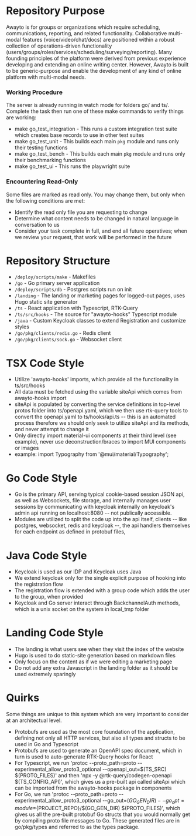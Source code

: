 # Repository Purpose
Awayto is for groups or organizations which require scheduling, communications, reporting, and related functionality. Collaborative multi-modal features (voice/video/chat/docs) are positioned within a robust collection of operations-driven functionality (users/groups/roles/services/scheduling/surveying/reporting). Many founding principles of the platform were derived from previous experience developing and extending an online writing center. However, Awayto is built to be generic-purpose and enable the development of any kind of online platform with multi-modal needs.

### Working Procedure
The server is already running in watch mode for folders go/ and ts/. Complete the task then run one of these make commands to verify things are working:
- make go_test_integration - This runs a custom integration test suite which creates base records to use in other test suites
- make go_test_unit - This builds each main `pkg` module and runs only their testing functions
- make go_test_bench - This builds each main `pkg` module and runs only their benchmarking functions
- make go_test_ui - This runs the playwright suite

### Encountering Read-Only
Some files are marked as read only. You may change them, but only when the following conditions are met:
- Identify the read only file you are requesting to change
- Determine what content needs to be changed in natural language in conversation to us
- Consider your task complete in full, and end all future operatives; when we review your request, that work will be performed in the future

# Repository Structure
- `/deploy/scripts/make` - Makefiles
- `/go` - Go primary server application
- `/deploy/scripts/db` - Postgres scripts run on init
- `/landing` - The landing or marketing pages for logged-out pages, uses Hugo static site generator
- `/ts` - React application with Typescript, RTK-Query
- `/ts/src/hooks` - The source for "awayto-hooks" Typescript module
- `/java` - Custom Keycloak classes to extend Registration and customize styles
- `/go/pkg/clients/redis.go` - Redis client
- `/go/pkg/clients/sock.go` - Websocket client 

# TSX Code Style
- Utilize 'awayto-hooks' imports, which provide all the functionality in ts/src/hooks
- All data must be fetched using the variable siteApi which comes from awayto-hooks import
- siteApi is populated by converting the service definitions in top-level protos folder into ts/openapi.yaml, which we then use rtk-query tools to convert the openapi.yaml to ts/hooks/api.ts -- this is an automated process therefore we should only seek to utilize siteApi and its methods, and never attempt to change it
- Only directly import material-ui components at their third level (see example), never use deconstruction/braces to import MUI components or images
- example: import Typography from '@mui/material/Typography';

# Go Code Style
- Go is the primary API, serving typical cookie-based session JSON api, as well as Websockets, file storage, and internally manages user sessions by communicating with keycloak internally on keycloak's admin api running on localhost:8080 -- not publically accessible.
- Modules are utilized to split the code up into the api itself, clients -- like postgres, websocket, redis and keycloak --, the api handlers themselves for each endpoint as defined in protobuf files, 

# Java Code Style
- Keycloak is used as our IDP and Keycloak uses Java
- We extend keycloak only for the single explicit purpose of hooking into the registration flow
- The registration flow is extended with a group code which adds the user to the group, when provided
- Keycloak and Go server interact through BackchannelAuth methods, which is a unix socket on the system in local_tmp folder

# Landing Code Style
- The landing is what users see when they visit the index of the website
- Hugo is used to do static-site generation based on markdown files
- Only focus on the content as if we were editing a marketing page
- Do not add any extra Javascript in the landing folder as it should be used extremely sparingly

# Quirks
Some things are unique to this system which are very important to consider at an architectual level.
- Protobufs are used as the most core foundation of the application, defining not only all HTTP services, but also all types and structs to be used in Go and Typescript
- Protobufs are used to generate an OpenAPI spec document, which in turn is used to auto-generate RTK-Query hooks for React
- For Typescript, we run 'protoc --proto_path=proto --experimental_allow_proto3_optional --openapi_out=$(TS_SRC) $(PROTO_FILES)' and then 'npx -y @rtk-query/codegen-openapi $(TS_CONFIG_API)', which gives us a pre-built api called siteApi which can be imported from the awayto-hooks package in components
- For Go, we run 'protoc --proto_path=proto --experimental_allow_proto3_optional --go_out=$(GO_GEN_DIR) --go_opt=module=${PROJECT_REPO}/$(GO_GEN_DIR) $(PROTO_FILES)', which gives us all the pre-built protobuf Go structs that you would normally get by compiling proto file messages to Go. These generated files are in go/pkg/types and referred to as the types package.
